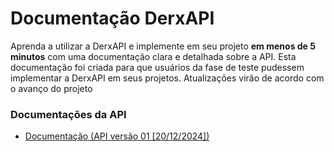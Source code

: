 # Documentação DerxAPI

Aprenda a utilizar a DerxAPI e implemente em seu projeto **em menos de 5 minutos** com uma documentação clara e detalhada sobre a API. Esta documentação foi criada para que usuários da fase de teste pudessem implementar a DerxAPI em seus projetos. Atualizações virão de acordo com o avanço do projeto

### Documentações da API

- [Documentação (API versão 01 [20/12/2024])](https://github.com/firlast/derxapi-docs/blob/main/docs/v1_api.md)
